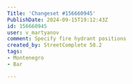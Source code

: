 ```yaml
---
Title: 'Changeset #156660945'
PublishDate: 2024-09-15T19:12:43Z
id: 156660945
user: v_martyanov
comment: Specify fire hydrant positions
created_by: StreetComplete 58.2
tags:
- Montenegro
- Bar

---
```

